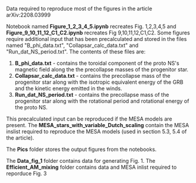 Data required to reproduce most of the figures in the article arXiv:2208.03999

Notebook named **Figure_1_2_3_4_5.ipynb** recreates Fig. 1,2,3,4,5 and **Figure_9_10_11_12_C1_C2.ipynb** recreates Fig 9,10,11,12,C1,C2.
Some figures require additional input that has been precalculated and stored in the files named "B_phi_data.txt", "Collapsar_calc_data.txt"
and "Run_dat_NS_period.txt". The contents of these files are:

1) **B_phi_data.txt** - contains the toroidal component of the proto NS's magnetic field along the the precollapse masses of the progenitor star.
2) **Collapsar_calc_data.txt** - contains the precollapse mass of the progenitor star along with the isotropic equivalent energy of the GRB and the kinetic energy emitted in the winds.
3) **Run_dat_NS_period.txt** - contains the precollapse mass of the progenitor star along with the rotational period and rotational energy of the proto NS.

This precalculated input can be reproduced if the MESA models are present. The **MESA_stars_with_variable_Dutch_scaling** contain the MESA inslist required to reproduce the MESA models (used in section 5.3, 5.4 of the article).

The **Pics** folder stores the output figures from the notebooks. 

The **Data_fig_1** folder contains data for generating Fig. 1.
The **Efficient_AM_mixing** folder contains data and MESA  inlist required to reporduce Fig. 3



